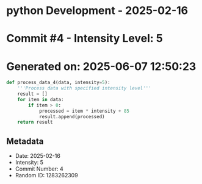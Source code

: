 ﻿# python Development - 2025-02-16
# Commit #4 - Intensity Level: 5
# Generated on: 2025-06-07 12:50:23
```python
def process_data_4(data, intensity=5):
    '''Process data with specified intensity level'''
    result = []
    for item in data:
        if item > 0:
            processed = item * intensity + 85
            result.append(processed)
    return result
```
## Metadata
- Date: 2025-02-16
- Intensity: 5
- Commit Number: 4
- Random ID: 1283262309
